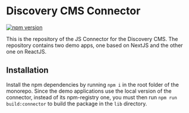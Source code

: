# Discovery CMS Connector
[![npm version](https://badge.fury.io/js/@discoverycms%2Fconnector.svg)](https://badge.fury.io/js/@discoverycms%2Fconnector)

This is the repository of the JS Connector for the Discovery CMS.
The repository contains two demo apps, one based on NextJS and the other one on ReactJS.

## Installation

Install the npm dependencies by running `npm i` in the root folder of the monorepo.
Since the demo applications use the local version of the connector, instead of its npm-registry one, you must then run 
`npm run build:connector` to build the package in the `lib` directory.